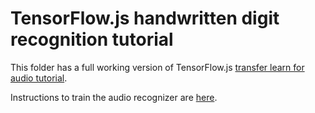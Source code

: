 # TensorFlow.js handwritten digit recognition tutorial

This folder has a full working version of TensorFlow.js
[transfer learn for audio tutorial](https://codelabs.developers.google.com/codelabs/tensorflowjs-audio-codelab/index.html#0).

Instructions to train the audio recognizer are [here](https://codelabs.developers.google.com/codelabs/tensorflowjs-audio-codelab/index.html#9).
